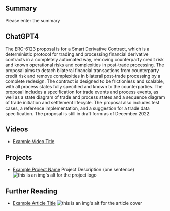## Summary

Please enter the summary

## ChatGPT4

The ERC-6123 proposal is for a Smart Derivative Contract, which is a deterministic protocol for trading and processing financial derivative contracts in a completely automated way, removing counterparty credit risk and known operational risks and complexities in post-trade processing. The proposal aims to detach bilateral financial transactions from counterparty credit risk and remove complexities in bilateral post-trade processing by a complete redesign. The contract is designed to be frictionless and scalable, with all process states fully specified and known to the counterparties. The proposal includes a specification for trade events and process events, as well as a state diagram of trade and process states and a sequence diagram of trade initiation and settlement lifecycle. The proposal also includes test cases, a reference implementation, and a suggestion for a trade data specification. The proposal is still in draft form as of December 2022.

## Videos

- [Example Video Title](https://www.youtube.com/watch?v=TDGq4aeevgY)

## Projects

- [Example Project Name](https://xxxx.xxx/xxxxx) Project Description (one sentence) ![this is an img's alt for the project logo](https://xxxx.xxx/project-logo.xxx)

## Further Reading

- [Example Article Title](https://xxxx.xxx/xxxxx) ![this is an img's alt for the article cover](https://xxxx.xxx/article-cover.xxx)
